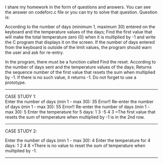 I share my homework in the form of questions and answers.
You can see the answer on codeforc.c file or you can try to solve that question.
Question is:

According to the number of days (minimum 1, maximum 30) entered on the keyboard and the temperature values ​​of the days; Find the first value that will make the total temperature zero (0) when it is multiplied by -1 and write the C program that displays it on the screen. If the number of days entered from the keyboard is outside of the limit values, the program should warn the user and ask for re-entry.

In the program, there must be a function called Find the reset. According to the number of days sent and the temperature values ​​of the days; Returns the sequence number of the first value that resets the sum when multiplied by -1. If there is no such value, it returns -1. Do not forget to use a prototype. 

***********************************************************************************
CASE STUDY 1:  
Enter the number of days (min 1 - max 30): 35
Error!! Re-enter the number of days (min 1 - max 30): 55
Error!! Re-enter the number of days (min 1 - max 30): 5
Enter the temperature for 5 days: 1 3 -5 4 3
=The first value that resets the sum of temperature when multiplied by -1 is in the 2nd row.
***********************************************************************************

CASE STUDY 2:

Enter the number of days (min 1 - max 30): 4
Enter the temperature for 4 days: 1 2 4 8
=There is no value to reset the sum of temperature when multiplied by -1.
***********************************************************************************
